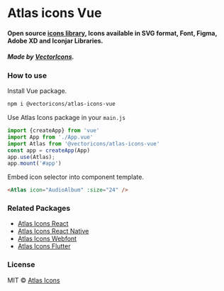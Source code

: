 # Atlas icons Vue

#### Open source [icons library](http://atlasicons.vectopus.com/), Icons available in SVG format, Font, Figma, Adobe XD and Iconjar Libraries.

##### _Made by [VectorIcons](http://vectoricons.net/)._

### How to use
Install Vue package.
```html
npm i @vectoricons/atlas-icons-vue
```
Use Atlas Icons package in your ```main.js```
```js
import {createApp} from 'vue'
import App from './App.vue'
import Atlas from '@vectoricons/atlas-icons-vue'
const app = createApp(App)
app.use(Atlas);
app.mount('#app')
```

Embed icon selector into component template.

```html
<Atlas icon="AudioAlbum" :size="24" />
```


### Related Packages
- [Atlas Icons React](https://github.com/Vectopus/Atlas-icons-react)
- [Atlas Icons React Native](https://github.com/Vectopus/Atlas-icons-react-native)
- [Atlas Icons Webfont](https://github.com/Vectopus/Atlas-icons-font)
- [Atlas Icons Flutter](https://github.com/Vectopus/Atlas-icons-flutter)

### License
MIT © [Atlas Icons](https://github.com/Vectopus/Atlas-icons-vue/blob/main/LICENSE)
